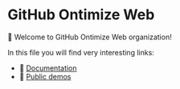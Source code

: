 # GitHub Ontimize Web

:wave: Welcome to GitHub Ontimize Web organization!

In this file you will find very interesting links:

- :closed_book: [Documentation](https://ontimizeweb.github.io/docs/v15/index.html)
- :rocket: [Public demos](https://try.imatia.com/ontimizeweb/)
